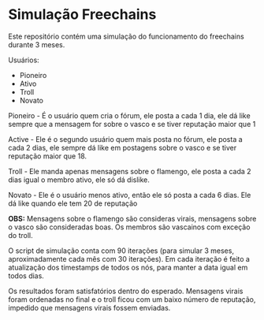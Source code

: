 # Simulação Freechains

<p>Este repositório contém uma simulação do funcionamento do freechains durante 3 meses.</p>

Usuários:

- Pioneiro
- Ativo
- Troll
- Novato

<p>
Pioneiro - É o usuário quem cria o fórum, ele posta a cada 1 dia, ele dá like sempre que a mensagem for sobre o vasco e se tiver reputação maior que 1

Active - Ele é o segundo usuário quem mais posta no fórum, ele posta a cada 2 dias, ele sempre dá like em postagens sobre o vasco e se tiver reputação maior que 18.

Troll - Ele manda apenas mensagens sobre o flamengo, ele posta a cada 2 dias igual o membro ativo, ele só dá dislike. 

Novato - Ele é o usuário menos ativo, então ele só posta a cada 6 dias. Ele dá like quando ele tem 20 de reputação

**OBS:** Mensagens sobre o flamengo são consideras virais, mensagens sobre o vasco são consideradas boas. Os membros são vascainos com exceção do troll.

O script de simulação conta com 90 iterações (para simular 3 meses, aproximadamente cada mês com 30 iterações). Em cada iteração é feito a atualização dos timestamps de todos os nós, para manter a data igual em todos dias.

Os resultados foram satisfatórios dentro do esperado. Mensagens virais foram ordenadas no final e o troll ficou com um baixo número de reputação, impedido que mensagens virais fossem enviadas. 
</p>
